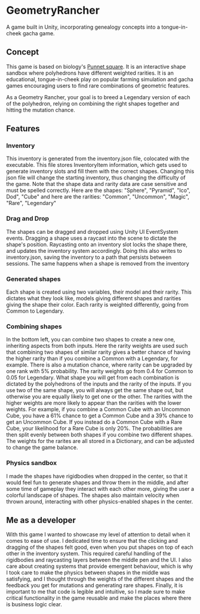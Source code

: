 # GeometryRancher
A game built in Unity, incorporating genealogy concepts into a tongue-in-cheek gacha game.

## Concept

This game is based on biology's [Punnet square](https://en.wikipedia.org/wiki/Punnett_square). It is an interactive shape sandbox where polyhedrons have different weighted rarities. It is an educational, tongue-in-cheek play on popular farming simulation and gacha games encouraging users to find rare combinations of geometric features.

As a Geometry Rancher, your goal is to breed a Legendary version of each of the polyhedron, relying on combining the right shapes together and hitting the mutation chance. 

## Features

### Inventory
This inventory is generated from the inventory.json file, colocated with the executable. This file stores InventoryItem information, which gets used to generate inventory slots and fill them with the correct shapes. Changing this json file will change the starting inventory, thus changing the difficulty of the game. Note that the shape data and rarity data are case sensitive and must be spelled correctly. Here are the shapes: "Sphere", "Pyramid", "Ico", Dod", "Cube" and here are the rarities: "Common", "Uncommon", "Magic", "Rare", "Legendary"

### Drag and Drop
The shapes can be dragged and dropped using Unity UI EventSystem events. Dragging a shape uses a raycast into the scene to dictate the shape's position. Raycasting onto an inventory slot locks the shape there, and updates the inventory system accordingly. Doing this also writes to inventory.json, saving the inventory to a path that persists between sessions. The same happens when a shape is removed from the inventory

### Generated shapes
Each shape is created using two variables, their model and their rarity. This dictates what they look like, models giving different shapes and rarities giving the shape their color. Each rarity is weighted differently, going from Common to Legendary.

### Combining shapes
In the bottom left, you can combine two shapes to create a new one, inheriting aspects from both inputs. Here the rarity weights are used such that combining two shapes of similar rarity gives a better chance of having the higher rarity than if you combine a Common with a Legendary, for example.
There is also a mutation chance, where rarity can be upgraded by one rank with 5% probability. The rarity weights go from 0.4 for Common to 0.05 for Legendary. What shape you will get from each combination is dictated by the polyhedrons of the inputs and the rarity of the inputs. 
If you use two of the same shape, you will always get the same shape out, but otherwise you are equally likely to get one or the other. The rarities with the higher weights are more likely to appear than the rarities with the lower weights. For example, if you combine a Common Cube with an Uncommon Cube, you have a 61% chance to get a Common Cube and a 39% chance to get an Uncommon Cube. If you instead do a Common Cube with a Rare Cube, your likelihood for a Rare Cube is only 20%. The probabilities are then split evenly between both shapes if you combine two different shapes. The weights for the rarites are all stored in a Dictionary, and can be adjusted to change the game balance.

### Physics sandbox
I made the shapes have rigidbodies when dropped in the center, so that it would feel fun to generate shapes and throw them in the middle, and after some time of gameplay they interact with each other more, giving the user a colorful landscape of shapes. The shapes also maintain velocity when thrown around, interacting with other physics-enabled shapes in the center.


## Me as a developer
With this game I wanted to showcase my level of attention to detail when it comes to ease of use. I dedicated time to ensure that the clicking and dragging of the shapes felt good, even when you put shapes on top of each other in the inventory system. This required careful handling of the rigidbodies and raycasting layers between the middle pen and the UI. I also care about creating systems that provide emergent behaviour, which is why I took care to make the physics between shapes in the middle was satisfying, and I thought through the weights of the different shapes and the feedback you get for mutations and generating rare shapes. Finally, it is important to me that code is legible and intuitive, so I made sure to make critical functionality in the game reusable and make the places where there is business logic clear.
